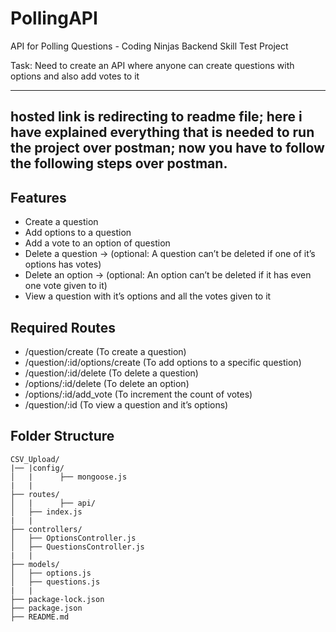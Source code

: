 # PollingAPI
API for Polling Questions - Coding Ninjas Backend Skill Test Project

Task: Need to create an API where anyone can create questions with options and also add votes to it

---
## hosted link is redirecting to readme file; here i have explained everything that is needed to run the project over postman; now you have to follow the following steps over postman.

## Features
- Create a question
- Add options to a question
- Add a vote to an option of question
- Delete a question → (optional: A question can’t be deleted if one of it’s options has votes)
- Delete an option → (optional: An option can’t be deleted if it has even one vote given to it)
- View a question with it’s options and all the votes given to it

## Required Routes
- /question/create (To create a question)
- /question/:id/options/create (To add options to a specific question)
- /question/:id/delete (To delete a question)
- /options/:id/delete (To delete an option)
- /options/:id/add_vote (To increment the count of votes)
- /question/:id (To view a question and it’s options)

## Folder Structure
```
CSV_Upload/
|── |config/
│   |      ├── mongoose.js
|   |
├── routes/
│   |      ├── api/
│   ├── index.js
|   |
├── controllers/
│   ├── OptionsController.js
│   ├── QuestionsController.js
|   |
├── models/
│   ├── options.js
│   ├── questions.js
|   |
├── package-lock.json
├── package.json
├── README.md
